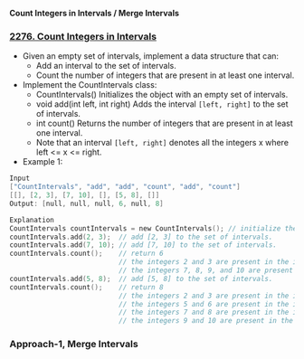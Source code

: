 **Count Integers in Intervals / Merge Intervals**

### [2276. Count Integers in Intervals](https://leetcode.com/problems/count-integers-in-intervals/description/)
- Given an empty set of intervals, implement a data structure that can:
  - Add an interval to the set of intervals.
  - Count the number of integers that are present in at least one interval.
- Implement the CountIntervals class:
  - CountIntervals() Initializes the object with an empty set of intervals.
  - void add(int left, int right) Adds the interval `[left, right]` to the set of intervals.
  - int count() Returns the number of integers that are present in at least one interval.
  - Note that an interval `[left, right]` denotes all the integers x where left <= x <= right.
- Example 1:
```c
Input
["CountIntervals", "add", "add", "count", "add", "count"]
[[], [2, 3], [7, 10], [], [5, 8], []]
Output: [null, null, null, 6, null, 8]

Explanation
CountIntervals countIntervals = new CountIntervals(); // initialize the object with an empty set of intervals. 
countIntervals.add(2, 3);  // add [2, 3] to the set of intervals.
countIntervals.add(7, 10); // add [7, 10] to the set of intervals.
countIntervals.count();    // return 6
                           // the integers 2 and 3 are present in the interval [2, 3].
                           // the integers 7, 8, 9, and 10 are present in the interval [7, 10].
countIntervals.add(5, 8);  // add [5, 8] to the set of intervals.
countIntervals.count();    // return 8
                           // the integers 2 and 3 are present in the interval [2, 3].
                           // the integers 5 and 6 are present in the interval [5, 8].
                           // the integers 7 and 8 are present in the intervals [5, 8] and [7, 10].
                           // the integers 9 and 10 are present in the interval [7, 10].
```

### Approach-1, Merge Intervals
